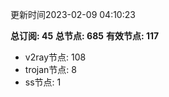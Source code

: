 更新时间2023-02-09 04:10:23

**总订阅: 45**
**总节点: 685**
**有效节点: 117**
- v2ray节点: 108
- trojan节点: 8
- ss节点: 1
